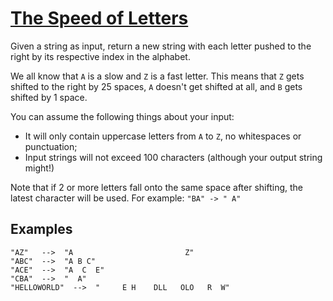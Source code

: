 # [The Speed of Letters](https://www.codewars.com/kata/the-speed-of-letters "https://www.codewars.com/kata/5fc7caa854783c002196f2cb")

Given a string as input, return a new string with each letter pushed to the right by its respective index in the alphabet.

We all know that `A` is a slow and `Z` is a fast letter. This means that `Z` gets shifted to the right by 25 spaces, `A` doesn't get shifted at all, and `B` gets shifted by 1 space.

You can assume the following things about your input:

- It will only contain uppercase letters from `A` to `Z`, no whitespaces or punctuation;
- Input strings will not exceed 100 characters (although your output string might!)

Note that if 2 or more letters fall onto the same space after shifting, the latest character will be used. For example: `"BA" -> " A"`


## Examples

```
"AZ"   -->  "A                         Z"
"ABC"  -->  "A B C"
"ACE"  -->  "A  C  E"
"CBA"  -->  "  A"
"HELLOWORLD"  -->  "     E H    DLL   OLO   R  W"
```
